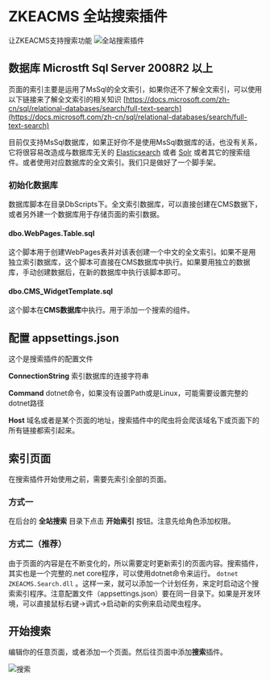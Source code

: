 ﻿# ZKEACMS 全站搜索插件
让ZKEACMS支持搜索功能
![全站搜索插件](https://user-images.githubusercontent.com/6006218/30117859-0fbf8ca6-9354-11e7-89b0-5e6fbc002a99.png)

## 数据库 Microstft Sql Server 2008R2 以上
页面的索引主要是运用了MsSql的全文索引，如果你还不了解全文索引，可以使用以下链接来了解全文索引的相关知识
[https://docs.microsoft.com/zh-cn/sql/relational-databases/search/full-text-search](https://docs.microsoft.com/zh-cn/sql/relational-databases/search/full-text-search)

目前仅支持MsSql数据库，如果正好你不是使用MsSql数据库的话，也没有关系，它将很容易改造成与数据库无关的 [Elasticsearch](https://www.elastic.co/cn/products/elasticsearch) 或者 [Solr](http://lucene.apache.org/solr/) 或者其它的搜索组件。或者使用对应数据库的全文索引。我们只是做好了一个脚手架。

### 初始化数据库
数据库脚本在目录DbScripts下。全文索引数据库，可以直接创建在CMS数据下，或者另外建一个数据库用于存储页面的索引数据。

#### dbo.WebPages.Table.sql
这个脚本用于创建WebPages表并对该表创建一个中文的全文索引。如果不是用独立索引数据库，这个脚本可直接在CMS数据库中执行。如果要用独立的数据库，手动创建数据后，在新的数据库中执行该脚本即可。

#### dbo.CMS_WidgetTemplate.sql
这个脚本在**CMS数据库**中执行。用于添加一个搜索的组件。

## 配置 appsettings.json
这个是搜索插件的配置文件

**ConnectionString** 
索引数据库的连接字符串

**Command** 
dotnet命令，如果没有设置Path或是Linux，可能需要设置完整的dotnet路径

**Host**
域名或者是某个页面的地址，搜索插件中的爬虫将会爬该域名下或页面下的所有链接都索引起来。

## 索引页面
在搜索插件开始使用之前，需要先索引全部的页面。

### 方式一
在后台的 **全站搜索** 目录下点击 **开始索引** 按钮。注意先给角色添加权限。

### 方式二（推荐）
由于页面的内容是在不断变化的，所以需要定时更新索引的页面内容。搜索插件，其实也是一个完整的.net core程序，可以使用dotnet命令来运行。
`dotnet ZKEACMS.Search.dll`
。这样一来，就可以添加一个计划任务，来定时启动这个搜索索引程序。注意配置文件（appsettings.json）要在同一目录下。如果是开发环境，可以直接鼠标右键->调式->启动新的实例来启动爬虫程序。

## 开始搜索
编辑你的任意页面，或者添加一个页面。然后往页面中添加**搜索**插件。

![搜索](https://raw.githubusercontent.com/SeriaWei/ZKEACMS.Core/search/src/ZKEACMS.Search/Content/Image/Widget.Search.png)